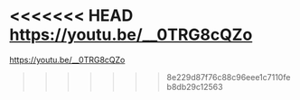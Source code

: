 <<<<<<< HEAD
https://youtu.be/__0TRG8cQZo    
=======
https://youtu.be/__0TRG8cQZo
>>>>>>> 8e229d87f76c88c96eee1c7110feb8db29c12563
